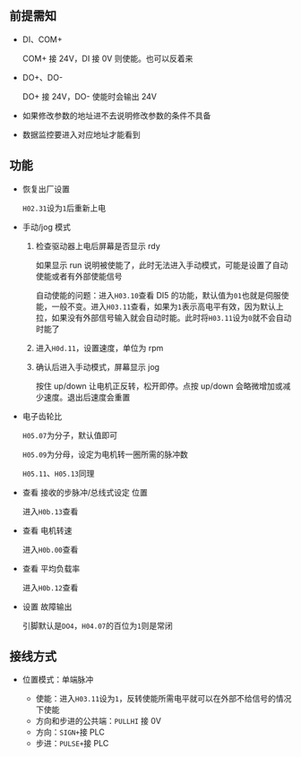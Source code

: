 ## 前提需知

- DI、COM+

  COM+ 接 24V，DI 接 0V 则使能。也可以反着来

- DO+、DO-

  DO+ 接 24V，DO- 使能时会输出 24V

- 如果修改参数的地址进不去说明修改参数的条件不具备
- 数据监控要进入对应地址才能看到

## 功能

- 恢复出厂设置

  `H02.31`设为`1`后重新上电

- 手动/jog 模式

  1. 检查驱动器上电后屏幕是否显示 rdy

     如果显示 run 说明被使能了，此时无法进入手动模式，可能是设置了自动使能或者有外部使能信号

     自动使能的问题：进入`H03.10`查看 DI5 的功能，默认值为`01`也就是伺服使能，一般不变。进入`H03.11`查看，如果为`1`表示高电平有效，因为默认上拉，如果没有外部信号输入就会自动时能。此时将`H03.11`设为`0`就不会自动时能了

  2. 进入`H0d.11`，设置速度，单位为 rpm
  3. 确认后进入手动模式，屏幕显示 jog

     按住 up/down 让电机正反转，松开即停。点按 up/down 会略微增加或减少速度。退出后速度会重置

- 电子齿轮比

  `H05.07`为分子，默认值即可

  `H05.09`为分母，设定为电机转一圈所需的脉冲数

  `H05.11`、`H05.13`同理

- 查看 接收的步脉冲/总线式设定 位置

  进入`H0b.13`查看

- 查看 电机转速

  进入`H0b.00`查看

- 查看 平均负载率

  进入`H0b.12`查看

- 设置 故障输出

  引脚默认是`DO4`，`H04.07`的百位为`1`则是常闭

## 接线方式

- 位置模式：单端脉冲

  - 使能：进入`H03.11`设为`1`，反转使能所需电平就可以在外部不给信号的情况下使能
  - 方向和步进的公共端：`PULLHI` 接 0V
  - 方向：`SIGN+`接 PLC
  - 步进：`PULSE+`接 PLC
